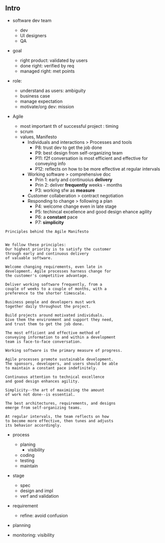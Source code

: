 
## Intro
- software dev team
  - dev
  - UI designers
  - QA

- goal
  - right product: validated by users
  - done right: verified by req
  - managed right: met points

- role:
  - understand as users: ambiguity
  - business case
  - manage expectation
  - motivate/org dev: mission
  

- Agile
  - most important th of successful project : timing 
  - scrum
  - values, Manifesto
    - Individuals and interactions > Processes and tools
      - P8: trust dev to get the job done
      - P9: best design from self-organizing team
      - P11: f2f conversation is most efficient and effective for conveying info
      - P12: reflects on how to be more effective at regular intervals
    - Working software > comprehensive doc
      - Prin 1: early and continuoius **delivery**
      - Prin 2: deliver **frequently** weeks - months
      - P3: working sfw as **measure**
    - Customer collaberation > contract negotiation
    - Responding to change > following a plan
      - P4: welcome change even in late stage
      - P5: techincal excellence and good design ehance agility
      - P6: a **constant** pace
      - P7: **simplicity**
```
Principles behind the Agile Manifesto


We follow these principles:
Our highest priority is to satisfy the customer
through early and continuous delivery
of valuable software.

Welcome changing requirements, even late in
development. Agile processes harness change for
the customer's competitive advantage.

Deliver working software frequently, from a
couple of weeks to a couple of months, with a
preference to the shorter timescale.

Business people and developers must work
together daily throughout the project.

Build projects around motivated individuals.
Give them the environment and support they need,
and trust them to get the job done.

The most efficient and effective method of
conveying information to and within a development
team is face-to-face conversation.

Working software is the primary measure of progress.

Agile processes promote sustainable development.
The sponsors, developers, and users should be able
to maintain a constant pace indefinitely.

Continuous attention to technical excellence
and good design enhances agility.

Simplicity--the art of maximizing the amount
of work not done--is essential.

The best architectures, requirements, and designs
emerge from self-organizing teams.

At regular intervals, the team reflects on how
to become more effective, then tunes and adjusts
its behavior accordingly.
```


- process
  - planing
    - visibility
  - coding
  - testing
  - maintain

- stage
  - spec
  - design and impl
  - verf and validation

- requirement
  - refine: avoid confusion
- planning
- monitoring: visibility









